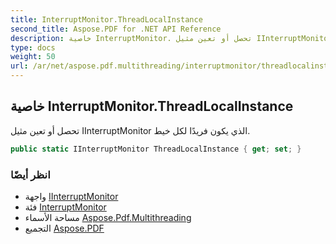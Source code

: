 ```yaml
---
title: InterruptMonitor.ThreadLocalInstance
second_title: Aspose.PDF for .NET API Reference
description: خاصية InterruptMonitor. تحصل أو تعين مثيل IInterruptMonitor الذي يكون فريدًا لكل خيط
type: docs
weight: 50
url: /ar/net/aspose.pdf.multithreading/interruptmonitor/threadlocalinstance/
---
```

## خاصية InterruptMonitor.ThreadLocalInstance

تحصل أو تعين مثيل IInterruptMonitor الذي يكون فريدًا لكل خيط.

```csharp
public static IInterruptMonitor ThreadLocalInstance { get; set; }
```

### انظر أيضًا

* واجهة [IInterruptMonitor](../../iinterruptmonitor/)
* فئة [InterruptMonitor](../)
* مساحة الأسماء [Aspose.Pdf.Multithreading](../../../aspose.pdf.multithreading/)
* التجميع [Aspose.PDF](../../../)